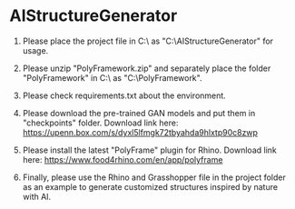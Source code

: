 # AIStructureGenerator

1. Please place the project file in C:\ as "C:\AIStructureGenerator" for usage.

2. Please unzip "PolyFramework.zip" and separately place the folder "PolyFramework" in C:\ as "C:\PolyFramework".

3. Please check requirements.txt about the environment.

4. Please download the pre-trained GAN models and put them in "checkpoints" folder. Download link here:
https://upenn.box.com/s/dyxl5lfmgk72tbyahda9hlxtp90c8zwp

5. Please install the latest "PolyFrame" plugin for Rhino. Download link here:
https://www.food4rhino.com/en/app/polyframe

6. Finally, please use the Rhino and Grasshopper file in the project folder as an example to generate customized structures inspired by nature with AI.
